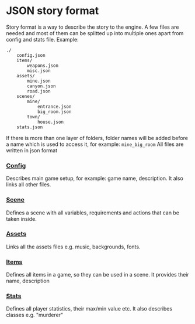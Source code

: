 # JSON story format

Story format is a way to describe the story to the engine.
A few files are needed and most of them can be splitted up into multiple ones apart from config and stats file.
Example:

```
./
    config.json
    items/
        weapons.json
        misc.json
    assets/
        mine.json
        canyon.json
        road.json
    scenes/
        mine/
            entrance.json
            big_room.json
        town/
            house.json
    stats.json
```

If there is more than one layer of folders, folder names will be added before a name which is used to access it, for example: `mine_big_room`
All files are written in json format

### [Config](./config.md)

Describes main game setup, for example: game name, description. It also links all other files.

### [Scene](./scene.md)

Defines a scene with all variables, requirements and actions that can be taken inside.

### [Assets](./assets.md)

Links all the assets files e.g. music, backgrounds, fonts.

### [Items](./items.md)

Defines all items in a game, so they can be used in a scene. It provides their name, description

### [Stats](./stats.md)

Defines all player statistics, their max/min value etc. It also describes classes e.g. "murderer"